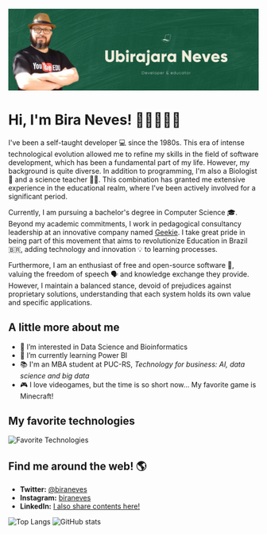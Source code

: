 ![Banner](pictures/biraneves-github-banner.png)

# Hi, I'm Bira Neves! 🖖🏻👨🏻‍💻

I've been a self-taught developer 💻 since the 1980s. This era of intense technological evolution allowed me to refine my skills in the field of software development, which has been a fundamental part of my life. However, my background is quite diverse. In addition to programming, I'm also a Biologist 🧬 and a science teacher 👨‍🔬. This combination has granted me extensive experience in the educational realm, where I've been actively involved for a significant period.

Currently, I am pursuing a bachelor's degree in Computer Science 🎓. Beyond my academic commitments, I work in pedagogical consultancy leadership at an innovative company named [Geekie](https://geekie.com.br). I take great pride in being part of this movement that aims to revolutionize Education in Brazil 🇧🇷, adding technology and innovation 💡 to learning processes.

Furthermore, I am an enthusiast of free and open-source software 💾, valuing the freedom of speech 🗣️ and knowledge exchange they provide. However, I maintain a balanced stance, devoid of prejudices against proprietary solutions, understanding that each system holds its own value and specific applications.

## A little more about me

- 👀 I’m interested in Data Science and Bioinformatics
- 🌱 I’m currently learning Power BI
- 📚 I'm an MBA student at PUC-RS, *Technology for business: AI, data science and big data*
- 🎮 I love videogames, but the time is so short now... My favorite game is Minecraft!

## My favorite technologies

![Favorite Technologies](https://user-images.githubusercontent.com/83148400/175839559-cbb477cf-ba99-4cb5-8740-25290ffca5a1.png)

## Find me around the web! 🌎

- **Twitter:** [@biraneves](https://twitter.com/biraneves)
- **Instagram:** [biraneves](https://instagram.com/biraneves)
- **LinkedIn:** [I also share contents here!](https://www.linkedin.com/in/ubirajara-neves/)


![Top Langs](https://github-readme-stats.vercel.app/api/top-langs/?username=biraneves&theme=vue)
![GitHub stats](https://github-readme-stats.vercel.app/api?username=biraneves&show_icons=true&theme=vue)

